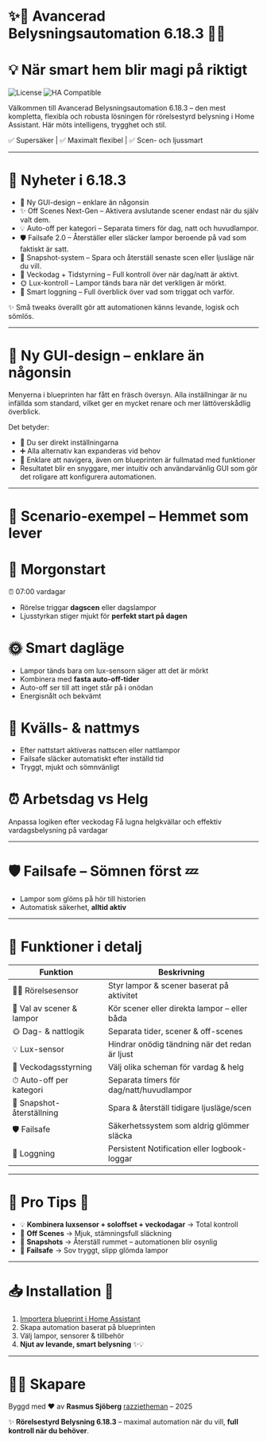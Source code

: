 # ✨🌟 Avancerad Belysningsautomation 6.18.3 🌟✨

# 💡 När smart hem blir magi på riktigt

![License](https://img.shields.io/badge/license-MIT-blue?style=flat-square) ![HA Compatible](https://img.shields.io/badge/Home_Assistant-Compatible-orange?style=flat-square)

Välkommen till Avancerad Belysningsautomation 6.18.3 – den mest kompletta, flexibla och robusta lösningen för rörelsestyrd belysning i Home Assistant.
Här möts intelligens, trygghet och stil.

✅ Supersäker | ✅ Maximalt flexibel | ✅ Scen- och ljussmart

---

# 🚀 Nyheter i 6.18.3

- 🎨 Ny GUI-design – enklare än någonsin
- ✨ Off Scenes Next-Gen – Aktivera avslutande scener endast när du själv valt dem.
- 💡 Auto-off per kategori – Separata timers för dag, natt och huvudlampor.
- 🛡️ Failsafe 2.0 – Återställer eller släcker lampor beroende på vad som faktiskt är satt.
- 📸 Snapshot-system – Spara och återställ senaste scen eller ljusläge när du vill.
- 📅 Veckodag + Tidstyrning – Full kontroll över när dag/natt är aktivt.
- 🌞 Lux-kontroll – Lampor tänds bara när det verkligen är mörkt.
- 📝 Smart loggning – Full överblick över vad som triggat och varför.

✨ Små tweaks överallt gör att automationen känns levande, logisk och sömlös.

---

# 🎨 Ny GUI-design – enklare än någonsin

Menyerna i blueprinten har fått en fräsch översyn.
Alla inställningar är nu infällda som standard, 
vilket ger en mycket renare och mer lättöverskådlig överblick.

Det betyder:

* 🔽 Du ser direkt inställningarna
* ➕ Alla alternativ kan expanderas vid behov
* 🧭 Enklare att navigera, även om blueprinten är fullmatad med funktioner
* Resultatet blir en snyggare, mer intuitiv och användarvänlig GUI som gör det roligare att konfigurera automationen.

---

# 🌅 **Scenario-exempel – Hemmet som lever**

# 🌄 Morgonstart

⏰ 07:00 vardagar

* Rörelse triggar **dagscen** eller dagslampor
* Ljusstyrkan stiger mjukt för **perfekt start på dagen**

# 🌞 Smart dagläge

* Lampor tänds bara om lux-sensorn säger att det är mörkt
* Kombinera med **fasta auto-off-tider**
* Auto-off ser till att inget står på i onödan
* Energisnålt och bekvämt

# 🌙 Kvälls- & nattmys

* Efter nattstart aktiveras nattscen eller nattlampor
* Failsafe släcker automatiskt efter inställd tid
* Tryggt, mjukt och sömnvänligt

# ⏰ Arbetsdag vs Helg

Anpassa logiken efter veckodag
Få lugna helgkvällar och effektiv vardagsbelysning på vardagar

---

# 🛡️ **Failsafe – Sömnen först** 💤

* Lampor som glöms på hör till historien
* Automatisk säkerhet, **alltid aktiv**

---

# 🔧 **Funktioner i detalj**

| Funktion                  | Beskrivning                                    |
| ------------------------- | ---------------------------------------------- |
| 🚶‍♂️ Rörelsesensor       | Styr lampor & scener baserat på aktivitet      |
| 🔘 Val av scener & lampor | Kör scener eller direkta lampor – eller båda   |
| 🌞 Dag- & nattlogik       | Separata tider, scener & off-scenes            |
| 💡 Lux-sensor             | Hindrar onödig tändning när det redan är ljust |
| 📅 Veckodagsstyrning      | Välj olika scheman för vardag & helg           |
| ⏱ Auto-off per kategori   | Separata timers för dag/natt/huvudlampor       |
| 📸 Snapshot-återställning | Spara & återställ tidigare ljusläge/scen       |
| 🛡️ Failsafe              | Säkerhetssystem som aldrig glömmer släcka      |
| 📝 Loggning               | Persistent Notification eller logbook-loggar   |


---

# 🌈 **Pro Tips** 🌟

- 💡 **Kombinera luxsensor + soloffset + veckodagar** → Total kontroll
- 🎨 **Off Scenes** → Mjuk, stämningsfull släckning
- 📸 **Snapshots** → Återställ rummet – automationen blir osynlig
- 🛌 **Failsafe** → Sov tryggt, slipp glömda lampor

---

# 📥 **Installation** 🎉

1. [Importera blueprint i Home Assistant](https://my.home-assistant.io/redirect/blueprint_import/?blueprint_url=https://github.com/razzietheman/Avancerad-blueprint-for-belysning/blob/main/Tand_slack_blueprint.yaml)
2. Skapa automation baserat på blueprinten
3. Välj lampor, sensorer & tillbehör
4. **Njut av levande, smart belysning** ✨💡

---

# 👨‍💻 **Skapare**

Byggd med ❤️ av **Rasmus Sjöberg** [razzietheman](https://github.com/razzietheman/) – 2025

✨ **Rörelsestyrd Belysning 6.18.3** – maximal automation när du vill, **full kontroll när du behöver**.